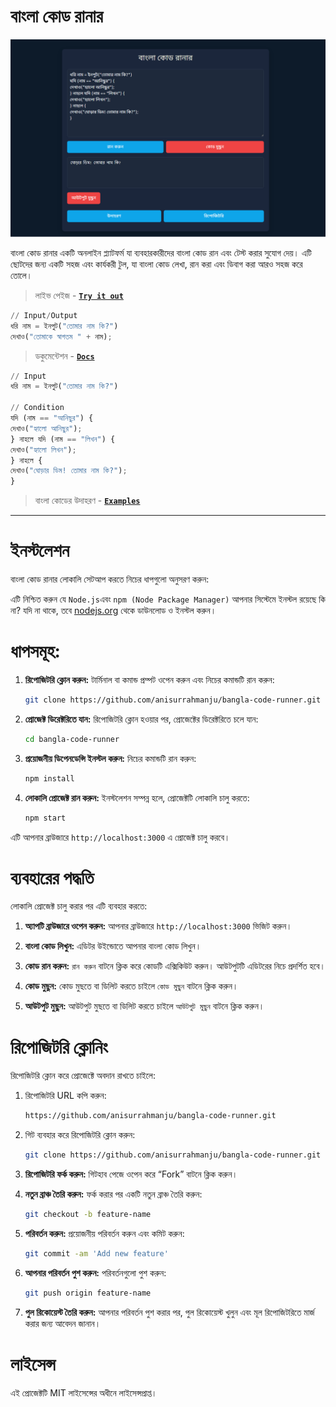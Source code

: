 # বাংলা কোড রানার
<img src="bncoderun.PNG" >

বাংলা কোড রানার একটি অনলাইন প্ল্যাটফর্ম যা ব্যবহারকারীদের বাংলা কোড রান এবং টেস্ট করার সুযোগ দেয়। এটি ছোটদের জন্য একটি সহজ এবং কার্যকরী টুল, যা বাংলা কোড লেখা, রান করা এবং ডিবাগ করা আরও সহজ করে তোলে।

> লাইভ পেইজ -
[**```Try it out```**](https://anisurrahmanju.github.io/bangla-code-runner/)

```py
// Input/Output
ধরি নাম = ইনপুট("তোমার নাম কি?")
দেখাও("তোমাকে স্বাগতম " + নাম);
```

> ডকুমেন্টেশন -
[**```Docs```**](https://github.com/AnisurRahmanJU/bangla-code-runner/tree/main/docs)

```py
// Input
ধরি নাম = ইনপুট("তোমার নাম কি?")

// Condition
যদি (নাম == "আনিছুর") {
দেখাও("হ্যালো আনিছুর");
} নাহলে যদি (নাম == "লিখন") {
দেখাও("হ্যালো লিখন");
} নাহলে {
দেখাও("ঘোড়ার ডিম! তোমার নাম কি?");
}
```

> বাংলা কোডের উদাহরণ -
[**```Examples```**](https://github.com/AnisurRahmanJU/bangla-code-runner/tree/main/examples)
---

# ইনস্টলেশন

বাংলা কোড রানার লোকালি সেটআপ করতে নিচের ধাপগুলো অনুসরণ করুন:

এটি নিশ্চিত করুন যে ```Node.js```এবং ```npm (Node Package Manager)``` আপনার সিস্টেমে ইনস্টল রয়েছে কি না? যদি না থাকে, তবে [nodejs.org](https://nodejs.org/) থেকে ডাউনলোড ও ইনস্টল করুন।

# ধাপসমূহ:

1. **রিপোজিটরি ক্লোন করুন:**
   টার্মিনাল বা কমান্ড প্রম্পট ওপেন করুন এবং নিচের কমান্ডটি রান করুন:
   ```bash
   git clone https://github.com/anisurrahmanju/bangla-code-runner.git

2. **প্রোজেক্ট ডিরেক্টরিতে যান:**
   রিপোজিটরি ক্লোন হওয়ার পর, প্রোজেক্টের ডিরেক্টরিতে চলে যান:

   ```bash
   cd bangla-code-runner
   ```

3. **প্রয়োজনীয় ডিপেনডেন্সি ইনস্টল করুন:**
   নিচের কমান্ডটি রান করুন:

   ```bash
   npm install
   ```

4. **লোকালি প্রোজেক্ট রান করুন:**
   ইনস্টলেশন সম্পন্ন হলে, প্রোজেক্টটি লোকালি চালু করতে:

   ```bash
   npm start
   ```

এটি আপনার ব্রাউজারে `http://localhost:3000` এ প্রোজেক্ট চালু করবে।

# ব্যবহারের পদ্ধতি

লোকালি প্রোজেক্ট চালু করার পর এটি ব্যবহার করতে:

1. **অ্যাপটি ব্রাউজারে ওপেন করুন:**
   আপনার ব্রাউজারে `http://localhost:3000` ভিজিট করুন।

2. **বাংলা কোড লিখুন:** এডিটর উইন্ডোতে আপনার বাংলা কোড লিখুন।

3. **কোড রান করুন:** ```রান করুন``` বাটনে ক্লিক করে কোডটি এক্সিকিউট করুন। আউটপুটটি এডিটরের নিচে প্রদর্শিত হবে।

4. **কোড মুছুন:** কোড মুছতে বা ডিলিট করতে চাইলে ```কোড মুছুন``` বাটনে ক্লিক করুন।
5. **আউটপুট মুছুন:** আউটপুট মুছতে বা ডিলিট করতে চাইলে ```আউটপুট মুছুন``` বাটনে ক্লিক করুন।
   

# রিপোজিটরি ক্লোনিং

রিপোজিটরি ক্লোন করে প্রোজেক্টে অবদান রাখতে চাইলে:

1. রিপোজিটরি URL কপি করুন:

   ```bash
   https://github.com/anisurrahmanju/bangla-code-runner.git
   ```

2. গিট ব্যবহার করে রিপোজিটরি ক্লোন করুন:

   ```bash
   git clone https://github.com/anisurrahmanju/bangla-code-runner.git
   ```

1. **রিপোজিটরি ফর্ক করুন:**
   গিটহাব পেজে ওপেন করে “Fork” বাটনে ক্লিক করুন।

2. **নতুন ব্রাঞ্চ তৈরি করুন:**
   ফর্ক করার পর একটি নতুন ব্রাঞ্চ তৈরি করুন:

   ```bash
   git checkout -b feature-name
   ```

3. **পরিবর্তন করুন:**
   প্রয়োজনীয় পরিবর্তন করুন এবং কমিট করুন:

   ```bash
   git commit -am 'Add new feature'
   ```

4. **আপনার পরিবর্তন পুশ করুন:**
   পরিবর্তনগুলো পুশ করুন:

   ```bash
   git push origin feature-name
   ```

5. **পুল রিকোয়েস্ট তৈরি করুন:**
   আপনার পরিবর্তন পুশ করার পর, পুল রিকোয়েস্ট খুলুন এবং মূল রিপোজিটরিতে মার্জ করার জন্য আবেদন জানান।

# লাইসেন্স

এই প্রোজেক্টটি MIT লাইসেন্সের অধীনে লাইসেন্সপ্রাপ্ত।


